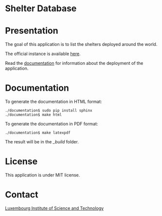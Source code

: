 Shelter Database
================

# Presentation

The goal of this application is to list the shelters deployed around the world.

The official instance is available [here](https://shelter-database.org).

Read the [documentation](https://git.list.lu/charism/shelter-database/tree/master/documentation)
for information about the deployment of the application.


# Documentation

To generate the documentation in HTML format:

    ./documentation$ sudo pip install sphinx
    ./documentation$ make html

To generate the documentation in PDF format:

    ./documentation$ make latexpdf

The result will be in the *_build* folder.


# License

This application is under MIT license.


# Contact

[Luxembourg Institute of Science and Technology](http://www.list.lu)
